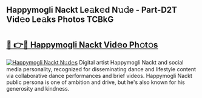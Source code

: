 ## Happymogli Nackt Le𝚊k𝚎d N𝚞𝚍e - Part-D2T Vid𝚎o Le𝚊ks Photos TCBkG

# <h2><a href="http://fb3jj1e.evod.top/?m=Happymogli+Nackt">🔗 👉🔴 Happymogli Nackt Vid𝚎o Ph𝚘t𝚘s</a></h2>

[![Happymogli Nackt N𝚞d𝚎s](https://i.imgur.com/8V9OHl7.gif)](http://fb3jj1e.evod.top/?m=Happymogli+Nackt)
Digital artist Happymogli Nackt and social media personality, recognized for disseminating dance and lifestyle content via collaborative dance performances and brief videos. Happymogli Nackt public persona is one of ambition and drive, but he's also known for his generosity and kindness. 
